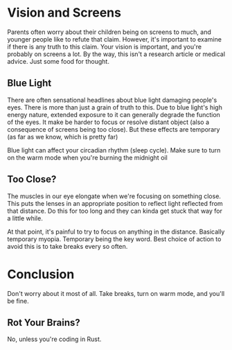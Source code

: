 # Vision and Screens

Parents often worry about their children being on screens to much, and younger people like to refute that claim. However, it's important to examine if there is any truth to this claim. Your vision is important, and you're probably on screens a lot. By the way, this isn't a research article or medical advice. Just some food for thought.

## Blue Light

There are often sensational headlines about blue light damaging people's eyes. There is more than just a grain of truth to this. Due to blue light's high energy nature, extended exposure to it can generally degrade the function of the eyes. It make be harder to focus or resolve distant object (also a consequence of screens being too close). But these effects are temporary (as far as we know, which is pretty far)

Blue light can affect your circadian rhythm (sleep cycle). Make sure to turn on the warm mode when you're burning the midnight oil

## Too Close?

The muscles in our eye elongate when we're focusing on something close. This puts the lenses in an appropriate position to reflect light reflected from that distance. Do this for too long and they can kinda get stuck that way for a little while. 

At that point, it's painful to try to focus on anything in the distance. Basically temporary myopia. Temporary being the key word. Best choice of action to avoid this is to take breaks every so often.

# Conclusion

Don't worry about it most of all. Take breaks, turn on warm mode, and you'll be fine.

## Rot Your Brains?

No, unless you're coding in Rust.